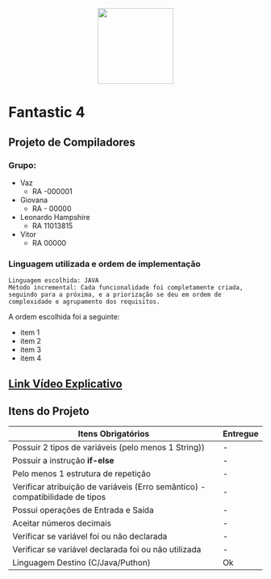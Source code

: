 <p align="center"><a target="_blank"><img src="https://upload.wikimedia.org/wikipedia/commons/b/be/Logo_UFABC.svg" width="150"></a></p>

# Fantastic 4 
## Projeto de Compiladores

### Grupo:
- Vaz
    - RA -000001
- Giovana
    - RA - 00000
- Leonardo Hampshire
  - RA 11013815
- Vitor
  - RA 00000

### Linguagem utilizada e ordem de implementação
    Linguagem escolhida: JAVA
    Método incremental: Cada funcionalidade foi completamente criada, seguindo para a próxima, e a priorização se deu em ordem de complexidade e agrupamento dos requisitos.

A ordem escolhida foi a seguinte:
- item 1
- item 2
- item 3
- item 4

## **[Link Vídeo Explicativo](https://youtube.com.br)**

## Itens do Projeto

| Itens Obrigatórios  |  Entregue  |
| ------------------- | ------------------- |
|  Possuir 2 tipos de variáveis (pelo menos 1 String))                            |  - |
|  Possuir a instrução **if-else**                                                |  - |
|  Pelo menos 1 estrutura de repetição                                            |  - |
|  Verificar atribuição de variáveis (Erro semântico) - compatibilidade de tipos  |  - |
|  Possui operações de Entrada e Saída                                            |  - |
|  Aceitar números decimais                                                       |  - |
|  Verificar se variável foi ou não declarada                                     |  - |
|  Verificar se variável declarada foi ou não utilizada                           |  - |
|  Linguagem Destino (C/Java/Puthon)                                              |  Ok |

